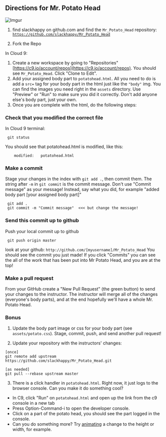 ## Directions for Mr. Potato Head
![Imgur](http://i.imgur.com/Vy06FW3.gif)

1. find slackhappy on github.com and find the `Mr_Potato_Head` repository:
[`https://github.com/slackhappy/Mr_Potato_Head`](https://github.com/slackhappy/Mr_Potato_Head)


2. Fork the Repo


In Cloud 9:

1. Create a new workspace by going to "Repositories" [https://c9.io/account/repos](https://c9.io/account/repos). You should see `Mr_Potato_Head`.  Click "Clone to Edit".
2. Add your assigned body part to `potatohead.html`.  All you need to do is add a `src=` tag for your body part in the html just like the `"body"` img.  You can find the images you need right in the `assets` directory.  Use "Preview" or "Run" to make sure you did it correctly.  Don't add anyone else's body part, just your own.
3. Once you are complete with the html, do the following steps:


### Check that you modified the correct file
In Cloud 9 terminal:

```
 git status
```

You should see that potatohead.html is modified, like this:

```
	modified:   potatohead.html
```

### Make a commit
Stage your changes in the index with `git add .`, then commit them.  The string after `-m` in `git commit` is the commit message. Don't use "Commit message" as your message!
Instead, say what you did, for example "added body part [your assigned body part]"

```
 git add .
 git commit -m "Commit message"  <<< but change the message!
```


### Send this commit up to github
Push your local commit up to github

```
 git push origin master
```

look at your github: `http://github.com/[myusername]/Mr_Potato_Head`  You should see the commit you just made!  If you click "Commits" you can see the all of the work that has been put into Mr Potato Head, and you are at the top!

### Make a pull request

From your GitHub create a "New Pull Request" (the green button) to send your changes to the instructor.  The instructor will merge all of the changes (everyone's body parts), and at the end hopefully we'll have a whole Mr. Potato Head.

### Bonus

1. Update the body part image or css for your body part (see `assets/potato.css`).  Stage, commit, push, and send another pull request!

2. Update your repository with the instructors' changes:
 ```
[once]
git remote add upstream https://github.com/slackhappy/Mr_Potato_Head.git

[as needed]
git pull --rebase upstream master
```

3. There is a click handler in `potatohead.html`.  Right now, it just logs to the browser console.  Can you make it do something cool?
  - In C9, click "Run" on `potatohead.html`  and open up the link from the c9 console in a new tab
  - Press Option-Command-i to open the developer console.
  - Click on a part of the potato head, you should see the part logged in the console.
  - Can you do something more?  Try [animating](http://api.jquery.com/animate/) a change to the height or width, for example.

